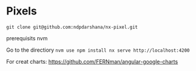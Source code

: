 # Pixels

`
git clone git@github.com:ndpdarshana/nx-pixel.git
`

prerequisits
nvm

Go to the directiory
`
nvm use
npm install
nx serve
http://localhost:4200
`

For creat charts: 
https://github.com/FERNman/angular-google-charts

